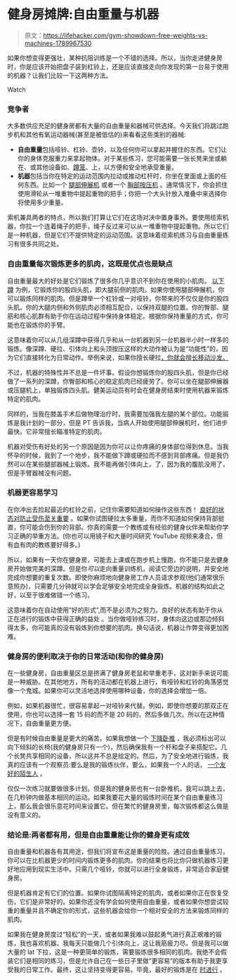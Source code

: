 # 健身房摊牌:自由重量与机器

> 原文：<https://lifehacker.com/gym-showdown-free-weights-vs-machines-1789967530>

如果你想变得更强壮，某种抗阻训练是一个不错的选择。所以，当你走进健身房时，你是应该开始把盘子装到杠铃上，还是应该直接走向你发现的第一台易于使用的机器？让我们比较一下这两种方法。

Watch

### 竞争者

大多数供应充足的健身房都有大量的自由重量和器械可供选择。今天我们将跳过跑步机和其他有氧运动器械(甚至是被低估的)来看看这些类别的器械:

*   **自由重量**包括哑铃、杠铃、壶铃，以及任何你可以拿起并握住的东西。它们让你的身体克服重力来拿起物体。对于某些练习，您可能需要一张长凳来坐或躺在、或其他设备如、[蹲笼](https://en.wikipedia.org/wiki/Power_rack)、上，以方便和安全地承受重量。
*   **机器**包括当你在特定的运动范围内拉动或推动杠杆时，你坐在里面或上面的任何东西。比如一个 [腿部伸展机](https://www.youtube.com/watch?v=8XcVxzv_DBU) 或者一个 [胸部按压机](https://www.youtube.com/watch?v=n8TOta_pfr4) 。通常情况下，你会抓住使用滑轮从一堆重物中提起重物的把手；你把一个大头针放入堆叠中来选择你将使用多少重量。

索机兼具两者的特点，所以我们打算让它们在这场对决中置身事外。要使用缆索机器，你拉一个连着绳子的把手，绳子反过来可以从一堆重物中提起重物。所以它们是一种机器，但是它们不提供特定的运动范围。这意味着缆索机练习与自由重量练习有很多共同之处。

### 自由重量每次锻炼更多的肌肉，这既是优点也是缺点

自由重量最大的好处是它们锻炼了很多你几乎意识不到你在使用的小肌肉。 [以下蹲](http://vitals.lifehacker.com/why-squats-are-the-best-strength-building-exercise-for-1760732712) 为例，它锻炼你的股四头肌，即大腿前侧的肌肉。如果你使用腿部伸展机，你可以锻炼同样的肌肉。但是蹲举一个杠铃或一对哑铃，你带来的不仅仅是你的股四头肌。你的大腿内侧和外侧肌肉必须相互配合，以保持双腿的位置。你的臀部、腿筋和核心肌群有助于你在运动过程中保持身体稳定。根据你保持重量的方式，你可能也在锻炼你的手臂。

这意味着你可以从几组深蹲中获得几乎和从一台机器到另一台机器半小时一样多的锻炼。像深蹲、硬拉、引体向上和头顶按压这样的大动作被认为是“功能性”的，因为它们直接转化为日常动作。举例来说，如果你擅长硬拉[，你就会擅长移动沙发。](http://vitals.lifehacker.com/why-deadlifts-are-worth-the-hype-and-how-to-do-them-sa-1756526319)

不过，机器的特殊性并不总是一件坏事。假设你想锻炼你的股四头肌，但是你已经做了一系列的深蹲，你臀部和核心的稳定肌肉已经疲劳了。你可以坐在腿部伸展器或压腿机上，单独锻炼四头肌。健美运动员有时会在健身房结束时使用机器来锻炼特定的肌肉。

同样的，当我在膝盖手术后做物理治疗时，我需要加强我左腿的某个部位。功能锻炼是我计划的一部分，但是 PT 告诉我，当病人开始使用腿部伸展机时，他们进步最快。它非常擅长瞄准特定的肌肉。

机器对受伤有好处的另一个原因是因为你可以让你疼痛的身体部位得到休息。当我怀孕的时候，我到了一个地步，我不能做下蹲或硬拉而不感到背部疼痛。但是我仍然可以在某些腿部器械上锻炼。我不能再做引体向上，了，因为我的腹肌没用了，但是手臂器械没有问题。

### 机器更容易学习

在你冲出去捡起最近的杠铃之前，记住你需要知道如何操作这些东西！ [良好的状态对防止受伤至关重要](https://lifehacker.com/how-to-minimize-your-risk-of-injury-when-lifting-heavie-1731253133) 。如果你试图硬拉太多重量，而你不知道如何保持背部挺直，你可能会伤到你的背部。你真的需要一个教练或有经验的健身伙伴来帮助你学习正确的举重方法。(你也可以用镜子和大量时间研究 YouTube 视频来凑合，但有血有肉的教练要好得多。)

所以，如果有一天你在健身房，可能去上课或在跑步机上慢跑，你不能只是去健身房开始做完美的深蹲。但是你*可以*走向重量训练机，阅读它旁边的说明，并安全地完成你想要的重复次数。即使你麻烦地向健身房工作人员请求参观(他们通常很乐意照办)，只需要几分钟就可以学会足够安全地完成全身锻炼。机器的结构如此之好，以至于很难做错一个练习。

这意味着你在自动使用“好的形式”,而不是必须为之努力。良好的状态有助于你从正在进行的锻炼中获得正确的益处 。当你做哑铃练习时，身体向这边或那边倾斜得太多，你可能真的没有锻炼到你想要的肌肉。换句话说，机器让作弊变得更加困难。

### 健身房的便利取决于你的日常活动(和你的健身房)

在一些健身房，自由重量区总是挤满了健身房老鼠和举重老手，这对新手来说可能是一种威胁。在其他地方，所有的活动都在机器上进行，有哑铃和杠铃的角落感觉像一个鬼城。如果你可以灵活地选择使用哪种设备，你的选择会增加一倍。

例如，如果机器很忙，很容易拿起一对哑铃来代替。例如，即使你想要的那双正在使用，你也可以选择一套 15 码的而不是 20 码的，然后多做几次。所以在这种情况下，自由重量更方便。

但是有时候自由重量是更大的痛苦。如果我想做一个 [下降卧推](http://www.stack.com/a/decline-bench-press) ，我必须标出可以向下倾斜的长椅(我的健身房只有一个)，然后确保我有一个杆和盘子来搭配它。几个长凳共享相同的设备，所以这并不总是给定的。然后，为了安全地进行锻炼，我真的应该有一个观察员:要么是我的锻炼伙伴，要么，如果我一个人的话， [一个友好的陌生人](http://vitals.lifehacker.com/why-it-s-dangerous-to-ask-a-stranger-for-a-spot-1752410786) 。

仅仅一次练习就要做很多计划。但是我的健身房也有一台卧推机，我可以跳上去，在几秒钟内做基本相同的运动。如果我要花大量的锻炼时间在某个自由重量练习上，那么我会很乐意花时间来设置它。但在繁忙的健身房里，每次锻炼都这么做是没有意义的。

### 结论是:两者都有用，但是自由重量能让你的健身更有成效

自由重量和机器各有其用途，但我们将宣布这是重量的险胜。通过自由重量练习，你可以在比机器更少的时间内锻炼更多的肌肉。你的结果也将比你只做机器练习更好地应用到现实生活中。只需几个哑铃，你就可以进行全身锻炼，非常适合家庭健身房。

但是机器肯定有它们的位置。如果你试图隔离特定的肌肉，或者如果你正在恢复受伤，它们是非常好的。如果你还没有学会如何使用自由重量，或者如果你想尝试较重的重量并且不确定你的形式，这些机器会给你一个相对安全的方法来锻炼同样的肌肉。

如果我在健身房度过“轻松”的一天，或者如果我难以鼓起勇气进行真正艰难的锻炼，我也喜欢机器。我每天只能做几个引体向上，这让我筋疲力尽。但是我可以做大量的 lat 下拉，这是一种更简单的锻炼，需要锻炼很多相同的肌肉。我绝不会假装它们是相同的练习，但是允许自己在一些日子里做“更容易”的版本有助于我更享受我的日常工作。最终，这让坚持变得更容易。毕竟，最好的锻炼是在 [时进行](http://vitals.lifehacker.com/the-best-workout-program-is-the-one-you-actually-enjoy-1696010688) 。